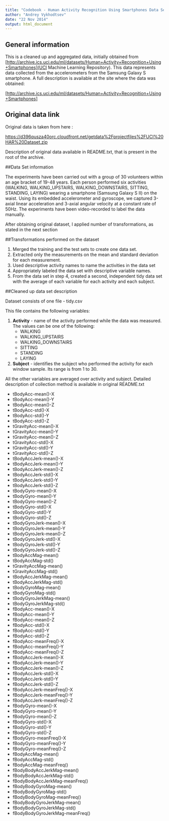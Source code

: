 ```yaml
---
title: "Codebook - Human Activity Recognition Using Smartphones Data Set"
author: "Andrey Vykhodtsev"
date: "22 Nov 2014"
output: html_document
---
```



## General information
This is a cleaned up and aggregated data, initially obtained from [http://archive.ics.uci.edu/ml/datasets/Human+Activity+Recognition+Using+Smartphones](UCI Machine Learning Repository).
This data represents data collected from the accelerometers from the Samsung Galaxy S smartphone. A full description is available at the site where the data was obtained: 

[http://archive.ics.uci.edu/ml/datasets/Human+Activity+Recognition+Using+Smartphones]

## Original data link

Original data is taken from here :

https://d396qusza40orc.cloudfront.net/getdata%2Fprojectfiles%2FUCI%20HAR%20Dataset.zip 

Description of original data available in README.txt, that is present in the root of the archive.

##Data Set information

The experiments have been carried out with a group of 30 volunteers within an age bracket of 19-48 years. Each person performed six activities (WALKING, WALKING_UPSTAIRS, WALKING_DOWNSTAIRS, SITTING, STANDING, LAYING) wearing a smartphone (Samsung Galaxy S II) on the waist. Using its embedded accelerometer and gyroscope, we captured 3-axial linear acceleration and 3-axial angular velocity at a constant rate of 50Hz. The experiments have been video-recorded to label the data manually. 

After obtaining original dataset, I applied number of transformations, as stated in the next section

##Transformations performed on the dataset

1. Merged the training and the test sets to create one data set.
2. Extracted only the measurements on the mean and standard deviation for each measurement. 
3. Used descriptive activity names to name the activities in the data set
4. Appropriately labeled the data set with descriptive variable names. 
5. From the data set in step 4, created a second, independent tidy data set with the average of each variable for each activity and each subject.

##Cleaned up data set description

Dataset consists of one file - tidy.csv

This file contains the following variables:

1. **Activity** -  name of the activity performed while the data was measured. The values can be one of the following:
    + WALKING
    + WALKING_UPSTAIRS
    + WALKING_DOWNSTAIRS
    + SITTING
    + STANDING
    + LAYING
1. **Subject** - identifies the subject who performed the activity for each window sample. Its range is from 1 to 30. 

All the other variables are averaged over activity and subject.
Detailed description of collection method is available in original README.txt

*  tBodyAcc-mean()-X
*  tBodyAcc-mean()-Y
*  tBodyAcc-mean()-Z
*  tBodyAcc-std()-X
*  tBodyAcc-std()-Y
*  tBodyAcc-std()-Z
*  tGravityAcc-mean()-X
*  tGravityAcc-mean()-Y
*  tGravityAcc-mean()-Z
*  tGravityAcc-std()-X
*  tGravityAcc-std()-Y
*  tGravityAcc-std()-Z
*  tBodyAccJerk-mean()-X
*  tBodyAccJerk-mean()-Y
*  tBodyAccJerk-mean()-Z
*  tBodyAccJerk-std()-X
*  tBodyAccJerk-std()-Y
*  tBodyAccJerk-std()-Z
*  tBodyGyro-mean()-X
*  tBodyGyro-mean()-Y
*  tBodyGyro-mean()-Z
*  tBodyGyro-std()-X
*  tBodyGyro-std()-Y
*  tBodyGyro-std()-Z
*  tBodyGyroJerk-mean()-X
*  tBodyGyroJerk-mean()-Y
*  tBodyGyroJerk-mean()-Z
*  tBodyGyroJerk-std()-X
*  tBodyGyroJerk-std()-Y
*  tBodyGyroJerk-std()-Z
*  tBodyAccMag-mean()
*  tBodyAccMag-std()
*  tGravityAccMag-mean()
*  tGravityAccMag-std()
*  tBodyAccJerkMag-mean()
*  tBodyAccJerkMag-std()
*  tBodyGyroMag-mean()
*  tBodyGyroMag-std()
*  tBodyGyroJerkMag-mean()
*  tBodyGyroJerkMag-std()
*  fBodyAcc-mean()-X
*  fBodyAcc-mean()-Y
*  fBodyAcc-mean()-Z
*  fBodyAcc-std()-X
*  fBodyAcc-std()-Y
*  fBodyAcc-std()-Z
*  fBodyAcc-meanFreq()-X
*  fBodyAcc-meanFreq()-Y
*  fBodyAcc-meanFreq()-Z
*  fBodyAccJerk-mean()-X
*  fBodyAccJerk-mean()-Y
*  fBodyAccJerk-mean()-Z
*  fBodyAccJerk-std()-X
*  fBodyAccJerk-std()-Y
*  fBodyAccJerk-std()-Z
*  fBodyAccJerk-meanFreq()-X
*  fBodyAccJerk-meanFreq()-Y
*  fBodyAccJerk-meanFreq()-Z
*  fBodyGyro-mean()-X
*  fBodyGyro-mean()-Y
*  fBodyGyro-mean()-Z
*  fBodyGyro-std()-X
*  fBodyGyro-std()-Y
*  fBodyGyro-std()-Z
*  fBodyGyro-meanFreq()-X
*  fBodyGyro-meanFreq()-Y
*  fBodyGyro-meanFreq()-Z
*  fBodyAccMag-mean()
*  fBodyAccMag-std()
*  fBodyAccMag-meanFreq()
*  fBodyBodyAccJerkMag-mean()
*  fBodyBodyAccJerkMag-std()
*  fBodyBodyAccJerkMag-meanFreq()
*  fBodyBodyGyroMag-mean()
*  fBodyBodyGyroMag-std()
*  fBodyBodyGyroMag-meanFreq()
*  fBodyBodyGyroJerkMag-mean()
*  fBodyBodyGyroJerkMag-std()
*  fBodyBodyGyroJerkMag-meanFreq()